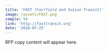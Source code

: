 ```yaml
---
title: 'FAST (Fairfield and Suisun Transit)'
image: /assets/FAST.png
sample: 50
link: 'http://fasttransit.org'
date: '2018-07-25'
---
```

RFP copy content will appear here.